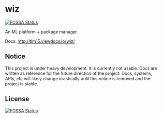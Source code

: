 # wiz
[![FOSSA Status](https://app.fossa.io/api/projects/git%2Bgithub.com%2FTim15%2Fwiz.svg?type=shield)](https://app.fossa.io/projects/git%2Bgithub.com%2FTim15%2Fwiz?ref=badge_shield)

An ML platform + package manager.

Docs: http://tim15.viewdocs.io/wiz/

## Notice
This project is under heavy development. It is currently not usable. Docs are written as reference for the future direction of the project. Docs, systems, APIs, etc will likely change drastically until this notice is removed and the project is stable.


## License
[![FOSSA Status](https://app.fossa.io/api/projects/git%2Bgithub.com%2FTim15%2Fwiz.svg?type=large)](https://app.fossa.io/projects/git%2Bgithub.com%2FTim15%2Fwiz?ref=badge_large)